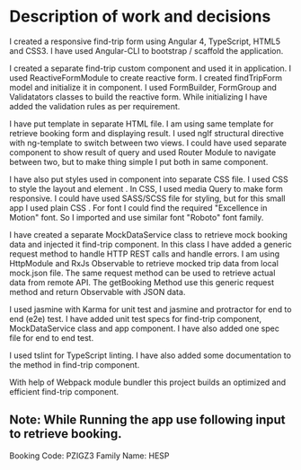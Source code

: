 # Description of work and decisions

I created a responsive  find-trip form using Angular 4, TypeScript, HTML5 and CSS3. I have used  Angular-CLI to bootstrap / scaffold the application.

I created a separate find-trip custom component and used it in application.  I used ReactiveFormModule to create reactive form. I created findTripForm  model and initialize it in component. I used FormBuilder,  FormGroup and Validatators classes  to  build the reactive form. While initializing I have added the validation rules as per requirement.

I have put template in separate HTML file.  I am using same template for retrieve booking form and displaying result. I used ngIf structural directive with ng-template to switch between two views. I could have used separate component to show result of query and used Router Module to navigate between two,  but to make thing simple I put both in same component.

I have also put styles used in component into separate CSS file.  I used CSS to style the layout and element . In  CSS,  I used media Query to make form responsive. I could have used SASS/SCSS file for styling,  but for this small app I used plain CSS . For font I could find the required "Excellence  in Motion"  font. So I imported and use similar font  "Roboto" font family.

I have created a separate MockDataService class to retrieve mock booking data and injected it find-trip component. In this class I have added a generic request method to handle HTTP REST calls and handle errors. I am using HttpModule and RxJs Observable to retrieve mocked trip data from local mock.json file. The same request method can be used to retrieve actual data from remote API.  The getBooking Method use this generic request method and return Observable with JSON data.

I used jasmine with Karma for  unit test and jasmine and protractor for end to end (e2e) test. I have added unit test specs  for find-trip component, MockDataService class and app component. I have also added one spec file for end to end test.

I used tslint for TypeScript linting.  I have also added some documentation to the method in find-trip component.

With help of Webpack module bundler this project builds an optimized and efficient find-trip component.

## Note: While Running the app use following input to retrieve booking.

Booking Code:  PZIGZ3
Family Name:   HESP

